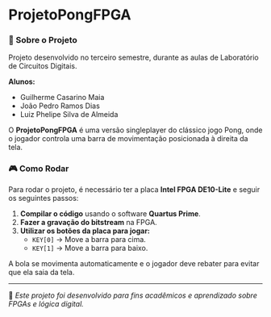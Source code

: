 # ProjetoPongFPGA

### 📌 Sobre o Projeto

Projeto desenvolvido no terceiro semestre, durante as aulas de Laboratório de Circuitos Digitais.

**Alunos:**
- Guilherme Casarino Maia
- João Pedro Ramos Dias
- Luiz Phelipe Silva de Almeida

O **ProjetoPongFPGA** é uma versão singleplayer do clássico jogo Pong, onde o jogador controla uma barra de movimentação posicionada à direita da tela.

### 🎮 Como Rodar

Para rodar o projeto, é necessário ter a placa **Intel FPGA DE10-Lite** e seguir os seguintes passos:

1. **Compilar o código** usando o software **Quartus Prime**.
2. **Fazer a gravação do bitstream** na FPGA.
3. **Utilizar os botões da placa para jogar:**
   - `KEY[0]` → Move a barra para cima.
   - `KEY[1]` → Move a barra para baixo.

A bola se movimenta automaticamente e o jogador deve rebater para evitar que ela saia da tela.

---

📌 *Este projeto foi desenvolvido para fins acadêmicos e aprendizado sobre FPGAs e lógica digital.*
